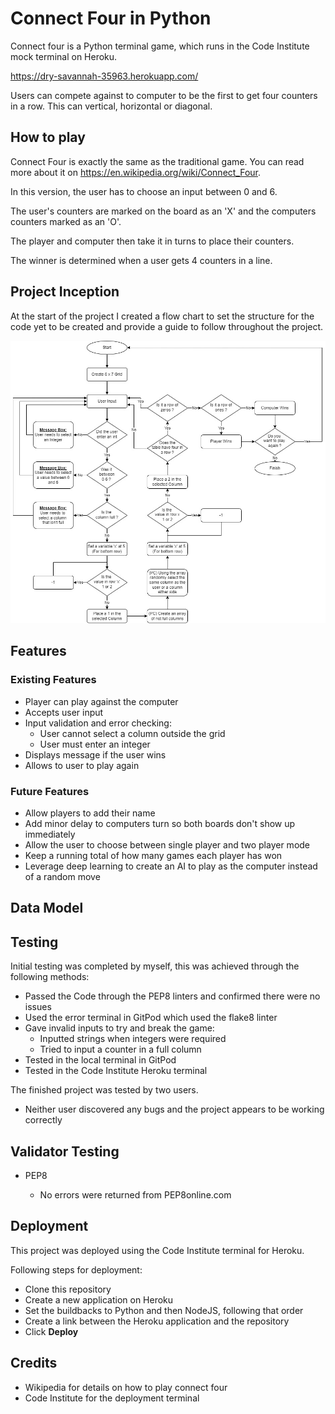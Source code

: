 # Connect Four in Python

Connect four is a Python terminal game, which runs in the Code Institute mock terminal on Heroku.

https://dry-savannah-35963.herokuapp.com/

Users can compete against to computer to be the first to get four counters in a row. This can vertical, horizontal or diagonal.

## How to play

Connect Four is exactly the same as the traditional game. You can read more about it on https://en.wikipedia.org/wiki/Connect_Four.

In this version, the user has to choose an input between 0 and 6.

The user's counters are marked on the board as an 'X' and the computers counters marked as an 'O'.

The player and computer then take it in turns to place their counters.

The winner is determined when a user gets 4 counters in a line.

## Project Inception

At the start of the project I created a flow chart to set the structure for the code yet to be created and provide a guide to follow throughout the project.

![Connect Four Flow Chart](./connect-four-flow-chart.jpg)

## Features

### Existing Features

- Player can play against the computer
- Accepts user input
- Input validation and error checking:
    - User cannot select a column outside the grid
    - User must enter an integer
- Displays message if the user wins
- Allows to user to play again

### Future Features

- Allow players to add their name
- Add minor delay to computers turn so both boards don't show up immediately
- Allow the user to choose between single player and two player mode
- Keep a running total of how many games each player has won
- Leverage deep learning to create an AI to play as the computer instead of a random move

## Data Model

## Testing

Initial testing was completed by myself, this was achieved through the following methods:

- Passed the Code through the PEP8 linters and confirmed there were no issues
- Used the error terminal in GitPod which used the flake8 linter
- Gave invalid inputs to try and break the game:
    - Inputted strings when integers were required
    - Tried to input a counter in a full column
- Tested in the local terminal in GitPod
- Tested in the Code Institute Heroku terminal

The finished project was tested by two users.

- Neither user discovered any bugs and the project appears to be working correctly

## Validator Testing

- PEP8 

    - No errors were returned from PEP8online.com

## Deployment

This project was deployed using the Code Institute terminal for Heroku.

Following steps for deployment:

- Clone this repository
- Create a new application on Heroku
- Set the buildbacks to Python and then NodeJS, following that order
- Create a link between the Heroku application and the repository
- Click **Deploy**

## Credits

- Wikipedia for details on how to play connect four
- Code Institute for the deployment terminal
